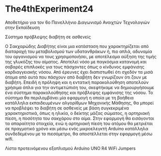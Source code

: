 # The4thExperiment24
Αποθετήριο για τον 6ο Πανελλήνιο Διαγωνισμό  Ανοιχτών Τεχνολογιών στην Εκπαίδευση

Σύστημα πρόβλεψης διαβήτη σε ασθενείς 

Ο Σακχαρώδης Διαβήτης είναι μια κατάσταση που χαρακτηρίζεται από διαταραχή του μεταβολισμού των υδατανθράκων ή, πιο απλά, αδυναμία του οργανισμού να τους χρησιμοποιήσει, με αποτέλεσμα αύξηση της τιμής της γλυκόζης του αίματος. Αποτελεί νόσο με παγκόσμια κατανομή και σοβαρές επιπλοκές για τους πάσχοντες όπως ο κίνδυνος εμφάνισης καρδιαγγειακής νόσου. 
Από έρευνες έχει διαπιστωθεί ότι σχεδόν τα μισά άτομα από αυτά που πάσχουν από διαβήτη δεν γνωρίζουν ότι ζουν με διαβήτη. Επειδή η πρόληψη και η εντατική παρακολούθηση αποτελούν χρήσιμα όπλα για την αντιμετώπιση του, σκεφτήκαμε να δημιουργήσουμε ένα σύστημα παρακολούθησης και πρόβλεψης εμφάνισης της νόσου. Το σύστημα θα περιλαμβάνει μία εφαρμογή η οποία με τη βοήθεια κατάλληλα εκπαιδευμένων αλγορίθμων Mηχανικής Mάθησης, θα μπορεί να προβλέψει το διαβήτη σε ασθενείς με βάση συγκεκριμένα χαρακτηριστικά, όπως η ηλικία, ο δείκτης μάζας σώματος, η αρτηριακή πίεση, η ποσότητα του σακχάρου στο αίμα. 
Στην εφαρμογή θα εισάγονται τα απαραίτητα στοιχεία, ενώ η αρτηριακή πίεση του ατόμου θα μετριέται σε πραγματικό χρόνο και μέσω ενός μικροελεγκτή Arduino κατάλληλα συνδεδεμένου με το πιεσόμετρο,  θα αποστέλλεται στην εφαρμογή μέσω wifi. 
 

Λίστα προτεινόμενου εξοπλισμού
Arduino UNO R4 WiFi
Jumpers

